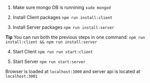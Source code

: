 1) Make sure mongo DB is runnining
`sudo mongod`

2) Install Client packages
`npm run install:client`

3) Install Server packages
`npm run install:server`

__Tip__
You can run both the previous steps in one command:
`npm run install:client && npm run install:server`

4) Start Client
`npm run run start:client`

5) Start Server
`npm run start:server`

Browser is loaded at `localhost:3000` and server api is located at `localhost:3001`